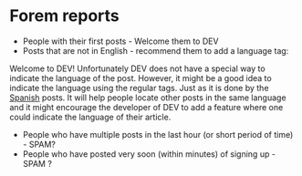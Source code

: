 # Forem reports


* People with their first posts - Welcome them to DEV
* Posts that are not in English - recommend them to add a language tag:

Welcome to DEV!
Unfortunately DEV does not have a special way to indicate the language of the post. However, it might be a good idea to indicate the language using the regular tags. Just as it is done by the [Spanish](https://dev.to/t/spanish) posts. It will help people locate other posts in the same language and it might encourage the developer of DEV to add a feature where one could indicate the language of their article.


* People who have multiple posts in the last hour (or short period of time) - SPAM?
* People who have posted very soon (within minutes) of signing up - SPAM ?

